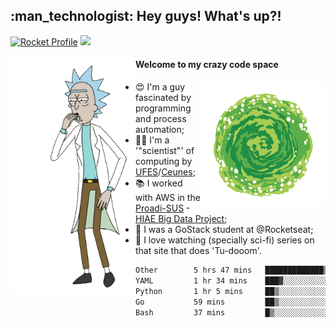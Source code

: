 
<h2> :man_technologist: Hey guys! What's up?!</h2>
                                                                         
[![Rocket Profile](https://img.shields.io/static/v1?label=Rocketseat&message=Profile&colorA=purple&color=black&logo=Rocket&logoColor=white)](https://app.rocketseat.com.br/me/elyabe)
<a href="https://www.linkedin.com/in/elyabe/"><img src="https://img.shields.io/badge/LinkedIn-informational?logo=linkedin"/></a>

<img align='left' src="https://raw.githubusercontent.com/Elyabe/Elyabe/master/images/rick-dancing.gif" width='200'>

                       
#### Welcome to my crazy code space 
<img align='right' src="https://raw.githubusercontent.com/Elyabe/elyabe/master/images/portal-3.gif" width='200'>

- :heart_eyes: I'm a guy fascinated by programming and process automation; 
- :office_worker: I'm a '"scientist"' of computing by [UFES](http://ufes.br)/[Ceunes](http://ceunes.ufes.br);
- :books: I worked with AWS in the [Proadi-SUS](https://www.einstein.br/responsabilidade-social/atuacao-com-o-ministerio-da-saude/proadi-sus) - [HIAE Big Data Project](https://www1.folha.uol.com.br/seminariosfolha/2019/05/cooperacao-entre-governo-e-hospital-leva-inteligencia-artificial-para-a-rede-publica.shtml);
- :rocket: I was a GoStack student at @Rocketseat;
- :movie_camera: I love watching (specially sci-fi) series on that site that does 'Tu-dooom'.

<!--START_SECTION:waka-->

```txt
Other        5 hrs 47 mins   █████████████▒░░░░░░░░░░░   52.90 %
YAML         1 hr 34 mins    ███▓░░░░░░░░░░░░░░░░░░░░░   14.40 %
Python       1 hr 5 mins     ██▒░░░░░░░░░░░░░░░░░░░░░░   09.92 %
Go           59 mins         ██▒░░░░░░░░░░░░░░░░░░░░░░   09.09 %
Bash         37 mins         █▒░░░░░░░░░░░░░░░░░░░░░░░   05.64 %
```

<!--END_SECTION:waka-->
